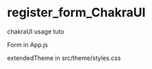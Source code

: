 # register_form_ChakraUI
chakraUI usage tuto

Form in App.js
 
 
extendedTheme in src/theme/styles.css
